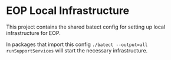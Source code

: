 # EOP Local Infrastructure

This project contains the shared batect config for setting up local infrastructure for EOP.

In packages that import this config `./batect --output=all runSupportServices` will start the necessary infrastructure. 
